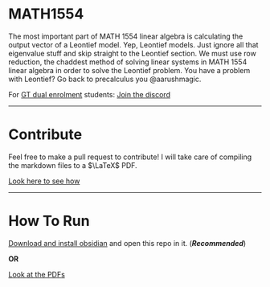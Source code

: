 # MATH1554

The most important part of MATH 1554 linear algebra is calculating the output vector of a Leontief model. Yep, Leontief models. Just ignore all that eigenvalue stuff and skip straight to the Leontief section. We must use row reduction, the chaddest method of solving linear systems in MATH 1554 linear algebra in order to solve the Leontief problem. You have a problem with Leontief? Go back to precalculus you @aarushmagic.

For [GT dual enrolment](https://admission.gatech.edu/dual-enrollment/) students: [Join the discord](https://discord.gg/gt-dual-enrollment-753230080699793559)
***
# Contribute

Feel free to make a pull request to contribute! I will take care of compiling the markdown files to a $\LaTeX$ PDF.

[Look here to see how](https://youtu.be/fKDBYrV8rcs)

***
# How To Run
[Download and install obsidian](https://obsidian.md/download) and open this repo in it. (_**Recommended**_)

**OR**

[Look at the PDFs](./pdf/)
